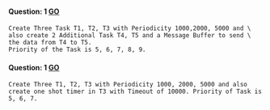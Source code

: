#### Question: 1 [GO](../resource/Q1/main/Task.c)
    Create Three Task T1, T2, T3 with Periodicity 1000,2000, 5000 and \
    also create 2 Additional Task T4, T5 and a Message Buffer to send \
    the data from T4 to T5.
    Priority of the Task is 5, 6, 7, 8, 9.

#### Question: 1 [GO](../Q1/main/Task.c)
    Create Three T1, T2, T3 with Periodicity 1000, 2000, 5000 and also create one shot timer in T3 with Timeout of 10000. Priority of Task is 5, 6, 7.
